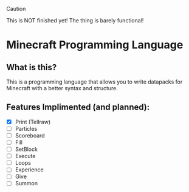 >[!CAUTION]
>This is NOT finished yet! The thing is barely functional!
# Minecraft Programming Language
## What is this?
This is a programming language that allows you to write datapacks for Minecraft with a better syntax and structure.
## Features Implimented (and planned):
- [x] Print (Tellraw)
- [ ] Particles
- [ ] Scoreboard
- [ ] Fill
- [ ] SetBlock
- [ ] Execute
- [ ] Loops
- [ ] Experience
- [ ] Give
- [ ] Summon
